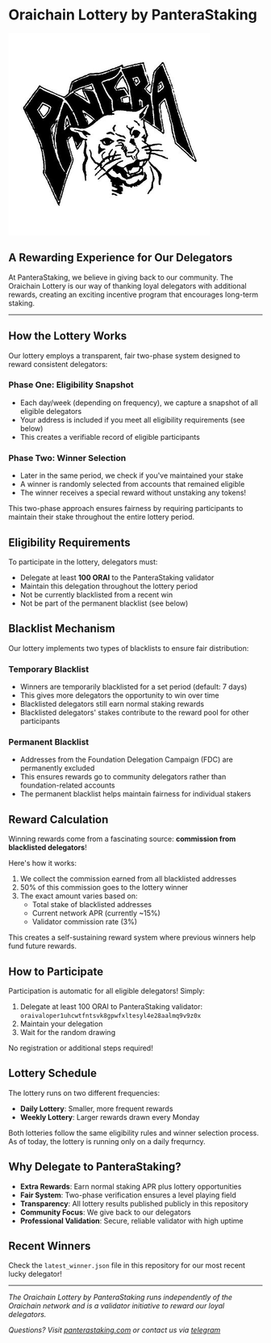 # Oraichain Lottery by PanteraStaking

![PanteraStaking Logo](./panterastaking_logo.png)

## A Rewarding Experience for Our Delegators

At PanteraStaking, we believe in giving back to our community. The Oraichain Lottery is our way of thanking loyal delegators with additional rewards, creating an exciting incentive program that encourages long-term staking.

---

## How the Lottery Works

Our lottery employs a transparent, fair two-phase system designed to reward consistent delegators:

### Phase One: Eligibility Snapshot
- Each day/week (depending on frequency), we capture a snapshot of all eligible delegators
- Your address is included if you meet all eligibility requirements (see below)
- This creates a verifiable record of eligible participants

### Phase Two: Winner Selection
- Later in the same period, we check if you've maintained your stake
- A winner is randomly selected from accounts that remained eligible
- The winner receives a special reward without unstaking any tokens!

This two-phase approach ensures fairness by requiring participants to maintain their stake throughout the entire lottery period.

## Eligibility Requirements

To participate in the lottery, delegators must:

- Delegate at least **100 ORAI** to the PanteraStaking validator
- Maintain this delegation throughout the lottery period
- Not be currently blacklisted from a recent win
- Not be part of the permanent blacklist (see below)

## Blacklist Mechanism

Our lottery implements two types of blacklists to ensure fair distribution:

### Temporary Blacklist
- Winners are temporarily blacklisted for a set period (default: 7 days)
- This gives more delegators the opportunity to win over time
- Blacklisted delegators still earn normal staking rewards
- Blacklisted delegators' stakes contribute to the reward pool for other participants

### Permanent Blacklist
- Addresses from the Foundation Delegation Campaign (FDC) are permanently excluded
- This ensures rewards go to community delegators rather than foundation-related accounts
- The permanent blacklist helps maintain fairness for individual stakers

## Reward Calculation

Winning rewards come from a fascinating source: **commission from blacklisted delegators**!

Here's how it works:
1. We collect the commission earned from all blacklisted addresses
2. 50% of this commission goes to the lottery winner
3. The exact amount varies based on:
   - Total stake of blacklisted addresses
   - Current network APR (currently ~15%)
   - Validator commission rate (3%)

This creates a self-sustaining reward system where previous winners help fund future rewards.

## How to Participate

Participation is automatic for all eligible delegators! Simply:

1. Delegate at least 100 ORAI to PanteraStaking validator:
   `oraivaloper1uhcwtfntsvk8gpwfxltesyl4e28aalmq9v9z0x`
2. Maintain your delegation
3. Wait for the random drawing

No registration or additional steps required!

## Lottery Schedule

The lottery runs on two different frequencies:

- **Daily Lottery**: Smaller, more frequent rewards
- **Weekly Lottery**: Larger rewards drawn every Monday

Both lotteries follow the same eligibility rules and winner selection process.
As of today, the lottery is running only on a daily frequrncy.

## Why Delegate to PanteraStaking?

- **Extra Rewards**: Earn normal staking APR plus lottery opportunities
- **Fair System**: Two-phase verification ensures a level playing field
- **Transparency**: All lottery results published publicly in this repository
- **Community Focus**: We give back to our delegators
- **Professional Validation**: Secure, reliable validator with high uptime

## Recent Winners

Check the `latest_winner.json` file in this repository for our most recent lucky delegator!

---

*The Oraichain Lottery by PanteraStaking runs independently of the Oraichain network and is a validator initiative to reward our loyal delegators.*

*Questions? Visit [panterastaking.com](https://panterastaking.com) or contact us via [telegram](https://t.me/PanteraStaking_Official)*
